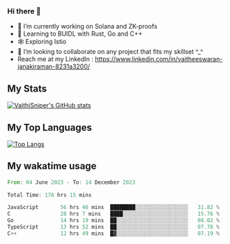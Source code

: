 ### Hi there 👋

- 🔭 I’m currently working on Solana and ZK-proofs
- 📖 Learning to BUIDL with Rust, Go and C++
- 🕸️ Exploring Istio
- 👯 I’m looking to collaborate on any project that fits my skillset ^_^
- Reach me at my LinkedIn : https://www.linkedin.com/in/vaitheeswaran-janakiraman-8231a3200/

## My Stats
[![VaithiSniper's GitHub stats](https://github-readme-stats.vercel.app/api?username=VaithiSniper&hide=stars&theme=radical)](https://github.com/anuraghazra/github-readme-stats)

## My Top Languages

[![Top Langs](https://github-readme-stats.vercel.app/api/top-langs/?username=VaithiSniper&layout=compact)](https://github.com/anuraghazra/github-readme-stats)

## My wakatime usage

<!--START_SECTION:waka-->

```rust
From: 04 June 2023 - To: 14 December 2023

Total Time: 176 hrs 15 mins

JavaScript       56 hrs 46 mins  ████████░░░░░░░░░░░░░░░░░   31.82 %
C                28 hrs 7 mins   ████░░░░░░░░░░░░░░░░░░░░░   15.76 %
Go               14 hrs 19 mins  ██░░░░░░░░░░░░░░░░░░░░░░░   08.02 %
TypeScript       13 hrs 52 mins  ██░░░░░░░░░░░░░░░░░░░░░░░   07.78 %
C++              12 hrs 49 mins  █▓░░░░░░░░░░░░░░░░░░░░░░░   07.19 %
```

<!--END_SECTION:waka-->
